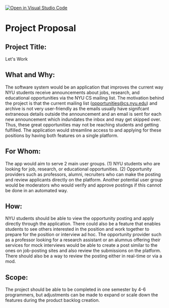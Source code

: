 [![Open in Visual Studio Code](https://classroom.github.com/assets/open-in-vscode-c66648af7eb3fe8bc4f294546bfd86ef473780cde1dea487d3c4ff354943c9ae.svg)](https://classroom.github.com/online_ide?assignment_repo_id=8402715&assignment_repo_type=AssignmentRepo)

# Project Proposal

## Project Title: 
Let's Work 

## What and Why: 
The software system would be an application that improves the current way NYU students receive announcements about jobs, research, and educational opportunities via the NYU CS mailing list. 
The motivation behind the project is that the current mailing list (opportunities@cs.nyu.edu) and archive is not very user-friendly as the emails usually have signifcant extraneous details outside the announcement and an email is sent for each new announcement which indundates the inbox and may get skipped over. Thus, these great opportunities may not be reaching students and getting fulfilled. 
The application would streamline access to and applying for these positions by having both features on a single platform. 

## For Whom: 
The app would aim to serve 2 main user groups. (1) NYU students who are looking for job, research, or educational opportunities. (2) Opportunity providers such as professors, alumni, recruiters who can make the posting and review applicants directly on the platform. 
Another potential user group would be moderators who would verify and approve postings if this cannot be done in an automated way. 

## How: 
NYU students should be able to view the opportunity posting and apply directly through the application. There could also be a feature that enables students to see others interested in the position and work together to prepare for the position or interview ad hoc. 
The opportunity provider such as a professor looking for a research assistant or an alumnus offering their services for mock interviews would be able to create a post similar to the ones on job-posting sites and also review the submissions on the platform. 
There should also be a way to review the posting either in real-time or via a mod. 

## Scope: 
The project should be able to be completed in one semester by 4-6 programmers, but adjustments can be made to expand or scale down the features during the product backlog creation. 